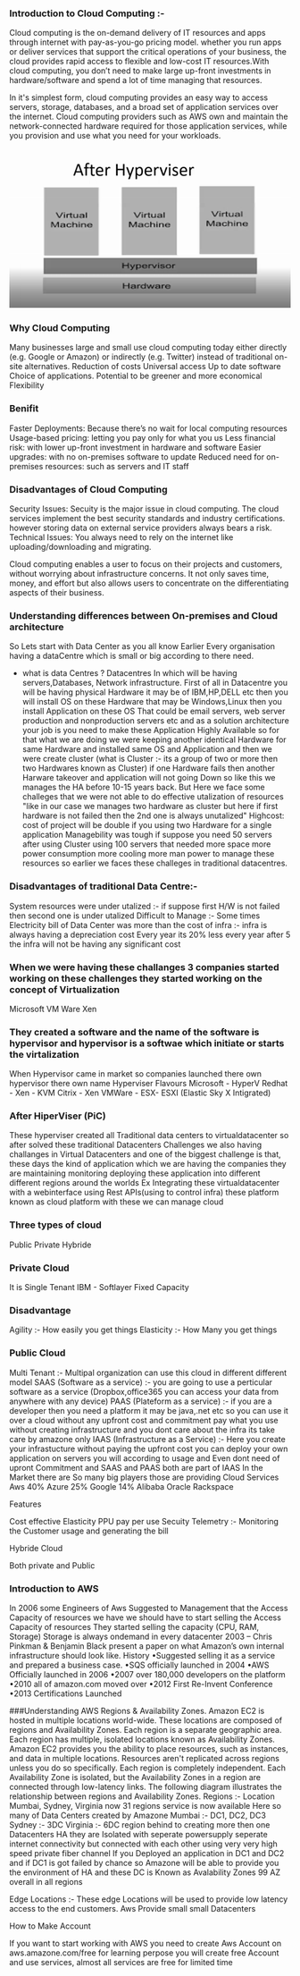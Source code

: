 ### Introduction to Cloud Computing :-

  Cloud computing is the on-demand delivery of IT resources and apps through internet with pay-as-you-go pricing model.
  whether you run apps or deliver services that support the critical operations of your business, the cloud provides rapid access to flexible and low-cost IT 
  resources.With cloud computing, you don’t need to make large up-front investments in hardware/software and spend a lot of time managing that resources.

  In it's simplest form, cloud computing provides an easy way to access servers, storage, databases, and a broad set of application services over the internet. 
  Cloud computing providers such as AWS own and maintain the network-connected hardware required for those application services, while you provision and use 
  what you need for your workloads.

![architecture](./images/After%20Hyperviser.PNG)

### Why Cloud Computing

  Many businesses large and small use cloud computing today either directly  (e.g. Google or Amazon) or indirectly (e.g. Twitter) instead of traditional on-site alternatives.
   Reduction of costs
   Universal access
   Up to date software
   Choice of applications.
   Potential to be greener and more economical
   Flexibility

### Benifit

  Faster Deployments: Because there’s no wait for local computing resources
  Usage-based pricing: letting you pay only for what you us
  Less financial risk: with lower up-front investment in hardware and software
  Easier upgrades: with no on-premises software to update
  Reduced need for on-premises resources: such as servers and IT staff

### Disadvantages of Cloud Computing

  Security Issues: Secuity is the major issue in cloud computing. The cloud  services implement the best security standards and industry  certifications. however storing data on external service providers always  bears a risk.
  Technical Issues: You always need to rely on the internet like  uploading/downloading and migrating.

  Cloud computing enables a user to focus on their projects and customers, without worrying about infrastructure concerns. It not only
  saves time, money, and effort but also allows users to concentrate on the differentiating aspects of their business.

### Understanding differences between On-premises and Cloud architecture

  So Lets start with Data Center as you all know Earlier Every organisation having a dataCentre which is small or big according to there need.
- what is data Centres ? 
  Datacentres In which will be having servers,Databases, Network infrastructure.
  First of all in Datacentre you will be having physical Hardware it may be of IBM,HP,DELL etc then you will install OS on these Hardware that may be Windows,Linux then you install Application on these OS That could be email servers,
  web server production and nonproduction servers etc and as a solution architecture your job is you need to make these Application Highly Available so for that what we are doing we were keeping another identical Hardware for same Hardware and installed same OS and Application
  and then we were create cluster (what is Cluster :- its a group of two or more then two  Hardwares known as Cluster) if one Hardware fails then another Harware takeover and application will not going Down so like this we manages the
  HA before 10-15 years back. But Here we face some challeges that we were not able to do effective utalization of resources "like in our case we manages two hardware as cluster but here if first hardware is not failed then the 2nd 
  one is always unutalized" 
  Highcost:  cost of project will be double if you using two Hardware for a single application 
  Managebility was tough if suppose you need 50 servers after using Cluster using 100 servers that needed more space more power consumption more cooling more man power to manage these resources so earlier we faces these challeges in traditional datacentres.

### Disadvantages of traditional Data Centre:- 
  System resources were under utalized :- if suppose first H/W is not failed then second one is under utalized
  Difficult to Manage :- 
  Some times Electricity bill of Data Center was more than the cost of infra :- infra is always having a depreciation cost Every year its 20% less every year after 5 the infra will not be having any significant cost 

### When we were having these challanges 3 companies started working on these challenges they started working on the concept of Virtualization
  Microsoft 
  VM Ware
  Xen

### They created a software and the name of the software is hypervisor and hypervisor is a softwae which initiate or starts the virtalization
  When Hypervisor came in market so companies launched there own hypervisor there own name
  Hyperviser Flavours
  Microsoft - HyperV
  Redhat - Xen - KVM 
  Citrix - Xen 
  VMWare - ESX- ESXI (Elastic Sky X Intigrated)

### After HiperViser (PiC)

  These hyperviser created all Traditional data centers to virtualdatacenter 
  so after solved these traditional Datacenters Challenges we also having challanges in Virtual Datacenters and one of the biggest challenge is that, these days
  the kind of application which we are having the companies they are maintaining monitoring deploying these application into different different regions around
  the worlds
  Ex
  Integrating these virtualdatacenter with a webinterface using Rest APIs(using to control infra) these platform known as cloud platform with these we can manage cloud

### Three types of cloud 
Public 
Private 
Hybride 

### Private Cloud

It is Single Tenant
IBM - Softlayer
Fixed Capacity

### Disadvantage
Agility :- How easily you get things
Elasticity :- How Many you get things

### Public Cloud

Multi Tenant :- Multipal organization can use this cloud in different different model
SAAS (Software as a service) :- you are going to use a perticular software as a service (Dropbox,office365 you can access your data from anywhere with any device)
PAAS (Plateform as a service) :- if you are a developer then you need a platform it may be java,.net etc so you can use it over a cloud without any upfront cost and commitment pay what you use without creating infrastructure and you dont care about the infra its take care by amazone only
IAAS (Infrastructure as a Service) :- Here you create your infrastucture without paying the upfront cost you  can deploy your own application on servers you will according to usage and Even dont need of upront Commitment and SAAS and PAAS both are part of IAAS 
In the Market there are So many big players those are providing Cloud Services
Aws 40%
Azure 25%
Google 14%
Alibaba
Oracle
Rackspace

Features

Cost effective
Elasticity
PPU pay per use
Secuity
Telemetry :- Monitoring the Customer usage and generating the bill

Hybride Cloud 

Both private and Public 


### Introduction to AWS

In 2006 some Engineers of Aws Suggested to Management that the Access Capacity of resources we have we should have to start selling the Access Capacity of resources
They started selling the capacity (CPU, RAM, Storage) Storage is always ondemand in every datacenter 
2003 – Chris Pinkman & Benjamin Black present a paper on what Amazon’s own internal infrastructure should look like.
History
•Suggested selling it as a service and prepared a business case.
•SQS officially launched in 2004
•AWS Officially launched in 2006
•2007 over 180,000 developers on the platform
•2010 all of amazon.com moved over
•2012 First Re-Invent Conference
•2013 Certifications Launched


###Understanding AWS Regions & Availability Zones.
Amazon EC2 is hosted in multiple locations world-wide. These locations are composed of regions and Availability Zones. Each region is a separate geographic area.
Each region has multiple, isolated locations known as Availability Zones. Amazon EC2 provides you the ability to place resources, such as instances, and data in multiple locations. Resources aren't replicated across regions unless you do so specifically.
Each region is completely independent. Each Availability Zone is isolated, but the Availability Zones in a region are connected through low-latency links.
The following diagram illustrates the relationship between regions and Availability Zones.
Regions :- Location 
Mumbai, Sydney, Virginia now 31 regions service is now available
Here so many of Data Centers created by Amazone 
Mumbai :- DC1, DC2, DC3
Sydney :- 3DC
Virginia :- 6DC
region behind to creating more then one Datacenters HA they are Isolated with seperate powersupply seperate internet connectivity but connected 
with each other using very very high speed private fiber channel 
If you Deployed an application in DC1 and DC2 and if DC1 is got failed by chance so Amazone will be able to provide you the environment of HA and these DC is Known as 
Avalability Zones 99 AZ overall in all regions
 
Edge Locations :- These edge Locations will be used to provide low latency access to the end customers.
Aws Provide small small Datacenters


How to Make Account

If you want to start working with AWS you need to create Aws Account on aws.amazone.com/free 
for learning perpose you will create free Account and use services, almost all services are free for limited time




  



